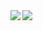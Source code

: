 <a href="https://github.com/SawaShuya">
  <img align="left" src="https://github-readme-stats.vercel.app/api?username=SawaShuya&count_private=true&show_icons=true&theme=dracula&include_all_commits=true" />
</a>
<a href="https://github.com/SawaShuya">
  <img align="left" src="https://github-readme-stats.vercel.app/api/top-langs/?username=SawaShuya&theme=dracula&hide=slim,coffeescript,css,dockerfile,shell&langs_count=" />
</a>
<!--
**SawaShuya/SawaShuya** is a ✨ _special_ ✨ repository because its `README.md` (this file) appears on your GitHub profile.

Here are some ideas to get you started:

- 🔭 I’m currently working on ...
- 🌱 I’m currently learning ...
- 👯 I’m looking to collaborate on ...
- 🤔 I’m looking for help with ...
- 💬 Ask me about ...
- 📫 How to reach me: ...
- 😄 Pronouns: ...
- ⚡ Fun fact: ...
-->
